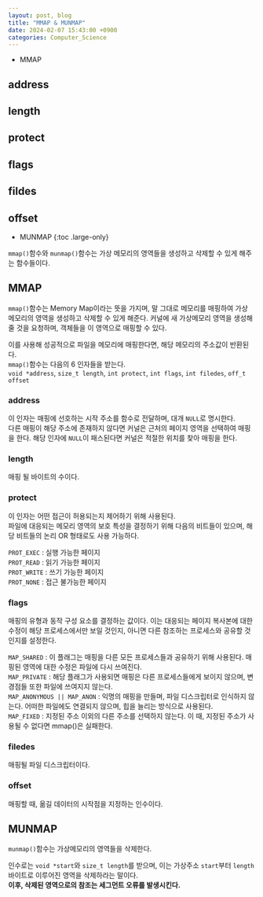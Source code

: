 ```yaml
---
layout: post, blog
title: "MMAP & MUNMAP"
date: 2024-02-07 15:43:00 +0900
categories: Computer_Science
---
```

* MMAP
## address
## length
## protect
## flags
## fildes
## offset
* MUNMAP
{:toc .large-only}

`mmap()`함수와 `munmap()`함수는 가상 메모리의 영역들을 생성하고 삭제할 수 있게 해주는 함수들이다.

## MMAP

`mmap()`함수는 Memory Map이라는 뜻을 가지며, 말 그대로 메모리를 매핑하여 가상 메모리의 영역을 생성하고 삭제할 수 있게 해준다.
커널에 새 가상메모리 영역을 생성해 줄 것을 요청하며, 객체들을 이 영역으로 매핑할 수 있다.  

이를 사용해 성공적으로 파일을 메모리에 매핑한다면, 해당 메모리의 주소값이 반환된다.  
`mmap()`함수는 다음의 6 인자들을 받는다.    
`void *address`, `size_t length`, `int protect`, `int flags`, `int filedes`, `off_t offset`  

### address

이 인자는 매핑에 선호하는 시작 주소를 함수로 전달하며, 대개 `NULL`로 명시한다.  
다른 매핑이 해당 주소에 존재하지 않다면 커널은 근처의 페이지 영역을 선택하여 매핑을 한다.
해당 인자에 `NULL`이 패스된다면 커널은 적절한 위치를 찾아 매핑을 한다.

### length

매핑 될 바이트의 수이다.

### protect

이 인자는 어떤 접근이 허용되는지 제어하기 위해 사용된다.  
파일에 대응되는 메모리 영역의 보호 특성을 결정하기 위해 다음의 비트들이 있으며,
해당 비트들의 논리 OR 형태로도 사용 가능하다.  

`PROT_EXEC` : 실행 가능한 페이지  
`PROT_READ` : 읽기 가능한 페이지  
`PROT_WRITE` : 쓰기 가능한 페이지  
`PROT_NONE` : 접근 불가능한 페이지  

### flags

매핑의 유형과 동작 구성 요소를 결정하는 값이다.
이는 대응되는 페이지 복사본에 대한 수정이 해당 프로세스에서만 보일 것인지, 아니면 다른 참조하는 프로세스와 공유할 것인지를 설정한다.

`MAP_SHARED` : 이 플래그는 매핑을 다른 모든 프로세스들과 공유하기 위해 사용된다. 매핑된 영역에 대한 수정은 파일에 다시 쓰여진다.  
`MAP_PRIVATE` : 해당 플래그가 사용되면 매핑은 다른 프로세스들에게 보이지 않으며, 변경점들 또한 파일에 쓰여지지 않는다.  
`MAP_ANONYMOUS || MAP_ANON` : 익명의 매핑을 만들며, 파일 디스크립터로 인식하지 않는다. 어떠한 파일에도 연결되지 않으며, 힙을 늘리는 방식으로 사용된다.  
`MAP_FIXED` : 지정된 주소 이외의 다른 주소를 선택하지 않는다. 이 때, 지정된 주소가 사용될 수 없다면 mmap()은 실패한다.  

### filedes

매핑될 파일 디스크립터이다.

### offset

매핑할 때, 옮길 데이터의 시작점을 지정하는 인수이다.

## MUNMAP

`munmap()`함수는 가상메모리의 영역들을 삭제한다.

인수로는 `void *start`와 `size_t length`를 받으며,
이는 가상주소 `start`부터 `length`바이트로 이루어진 영역을 삭제하라는 말이다.  
<b>이후, 삭제된 영역으로의 참조는 세그먼트 오류를 발생시킨다.</b>
